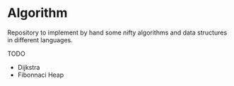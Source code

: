 Algorithm
=========

Repository to implement by hand some nifty algorithms and data structures in different languages.

TODO
- Dijkstra
- Fibonnaci Heap


